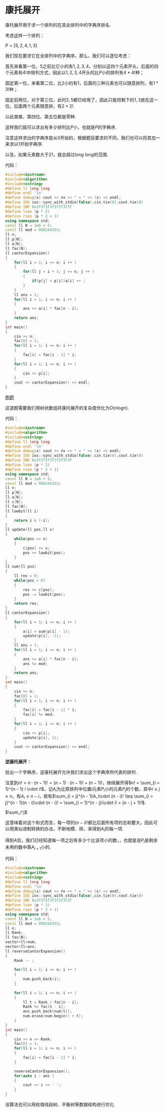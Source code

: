 # 康托展开


康托展开用于求一个排列的在其全排列中的字典序排名.

考虑这样一个排列：

$P = [5,2,4,1,3]$

我们现在要求它在全排列中的字典序，那么，我们可以逐位考虑：

首先来看第一位，$5$之前比它小的有$1,2,3,4$，分别以这四个元素开头，后面的四个元素有$4!$中排列方式，因此以$1,2,3,4$开头的比$P$小的排列有$4 * 4!$种；

固定第一位，来看第二位，比$2$小的有$1$，后面的三种元素也可以随意排列，有$1 * 3!$种；

固定前两位，对于第三位，此时$2,5$都已经用了，因此只能将剩下的$1,3$放在这一位，后面两个元素随意排，有$2 * 2!$.

以此类推，第四位、第五位都是零种.

这样我们就可以求出有多少排列比$P$小，也就是$P$的字典序.

注意这样求出的字典序是从$0$开始的，根据题目要求的不同，我们也可以将其加一来求以$1$开始字典序.

以及，如果元素数大于$21$，就会超过$long\ long$的范围.

代码：

```cpp
#include<iostream>
#include<algorithm>
#include<cstring>
#define ll long long
#define endl '\n'
#define debug(x) cout << #x << " = " << (x) << endl;
#define IOS ios::sync_with_stdio(false),cin.tie(0),cout.tie(0)
#define INF 0x3f3f3f3f3f3f3f3f
#define lson (p * 2)
#define rson (p * 2 + 1)
using namespace std;
const ll N = 1e6 + 5;
const ll mod = 998244353;
ll n;
ll p[N];
ll a[N];
ll fac[N];
ll cantorExpansion()
{
	for(ll i = 1; i <= n; i ++ )
	{
		for(ll j = i + 1; j <= n; j ++ )
		{
			if(p[j] < p[i])a[i] ++ ;
		}
	}
	ll ans = 1;
	for(ll i = 1; i <= n; i ++ )
	{
		ans += a[i] * fac[n - i];
	}
	return ans;
}
int main()
{
	cin >> n;
	fac[0] = 1;
	for(ll i = 1; i <= n; i ++ )
	{
		fac[i] = fac[i - 1] * i;
	}
	for(ll i = 1; i <= n; i ++ )
	{
		cin >> p[i];
	}
	cout << cantorExpansion() << endl;
}
```

[例题](https://www.luogu.com.cn/problem/P5367)

这道题需要我们用树状数组将康托展开的复杂度优化为$O(nlogn)$.

代码：

```cpp
#include<iostream>
#include<algorithm>
#include<cstring>
#define ll long long
#define endl '\n'
#define debug(x) cout << #x << " = " << (x) << endl;
#define IOS ios::sync_with_stdio(false),cin.tie(0),cout.tie(0)
#define INF 0x3f3f3f3f3f3f3f3f
#define lson (p * 2)
#define rson (p * 2 + 1)
using namespace std;
const ll N = 1e6 + 5;
const ll mod = 998244353;
ll n;
ll p[N];
ll a[N];
ll c[N];
ll fac[N];
ll lowbit(ll i)
{
	return i & (-i);
}
ll update(ll pos,ll v)
{
	while(pos <= n)
	{
		c[pos] += v;
		pos += lowbit(pos);
	}
}
ll sum(ll pos)
{
	ll res = 0;
	while(pos > 0)
	{
		res += c[pos];
		pos -= lowbit(pos);
	}
	return res;
}
ll cantorExpansion()
{
	for(ll i = 1; i <= n; i ++ )
	{
		a[i] = sum(p[i] - 1);
		update(p[i], -1);
	}
	ll ans = 1;
	for(ll i = 1; i <= n; i ++ )
	{
		ans += a[i] * fac[n - i];
		ans %= mod;
	}
	return ans;
}
int main()
{
	cin >> n;
	fac[0] = 1;
	for(ll i = 1; i <= n; i ++ )
	{
		fac[i] = fac[i - 1] * i;
		fac[i] %= mod;
	}
	for(ll i = 1; i <= n; i ++ )
	{
		cin >> p[i];
		update(p[i], 1);
	}
	cout << cantorExpansion() << endl;
}
```

**逆康托展开：**

给出一个字典序，逆康托展开允许我们求出这个字典序所代表的排列.

注意到$n! = n\cdot (n - 1)! = (n - 1)\cdot (n - 1)! + (n - 1)!$，继续展开得$n! = \sum_{i = 1}^{n - 1} i \cdot i!$，记$A_i$为比原排列中位置$i$元素$P_i$小的元素$P_j$的个数，其中$i \leq j \leq n$，有$A_i \leq n - i$，故有$\sum_{i = j}^{n - 1}A_i\cdot (n - i)! \leq \sum_{i = j}^{n - 1}(n - i)\cdot (n - i)! = \sum_{i = 1}^{n - j}i\cdot i! = (n - j + 1)!$.

$\sum_i^j$

这意味着对这个和式而言，每一项的$(n - i)!$都比后面所有项的总和要大，因此可以用类似进制转换的办法，不断地模、除，来得到$A_i$的每一项.

得到$A$后，我们已经知道每一项之后有多少个比该项小的数，，也就是说$P_i$是剩余未用的数中第$A_{i + 1}$小的.

代码：

```cpp
#include<iostream>
#include<algorithm>
#include<cstring>
#define ll long long
#define endl '\n'
#define debug(x) cout << #x << " = " << (x) << endl;
#define IOS ios::sync_with_stdio(false),cin.tie(0),cout.tie(0)
#define INF 0x3f3f3f3f3f3f3f3f
#define lson (p * 2)
#define rson (p * 2 + 1)
using namespace std;
const ll N = 1e6 + 5;
const ll mod = 998244353;
ll n;
ll Rank;
ll fac[N];
vector<ll>num;
vector<ll>ans;
ll reverseCantorExpansion()
{
	Rank -- ;
	
	for(ll i = 1; i <= n; i ++ )
	{
		num.push_back(i);
	}
	
	for(ll i = 1; i <= n; i ++ )
	{
		ll t = Rank / fac[n - i];
		Rank %= fac[n - i];
		ans.push_back(num[t]);
		num.erase(num.begin() + t);
	}
}
int main()
{
	cin >> n >> Rank;
	fac[0] = 1;
	for(ll i = 1; i <= n; i ++ )
	{
		fac[i] = fac[i - 1] * i;
	}

	reverseCantorExpansion();
	for(auto i : ans )
	{
		cout << i << ' ';
	}	
}
```
该算法也可以用权值线段树、平衡树等数据结构进行优化.

